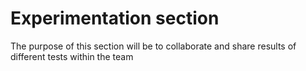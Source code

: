 # Experimentation section

The purpose of this section will be to collaborate and share results of different tests within the team
